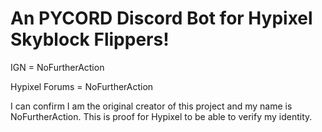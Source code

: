 # An PYCORD Discord Bot for Hypixel Skyblock Flippers!

IGN = NoFurtherAction

Hypixel Forums = NoFurtherAction

I can confirm I am the original creator of this project and my name is NoFurtherAction. This is proof for Hypixel to be able to verify my identity.
